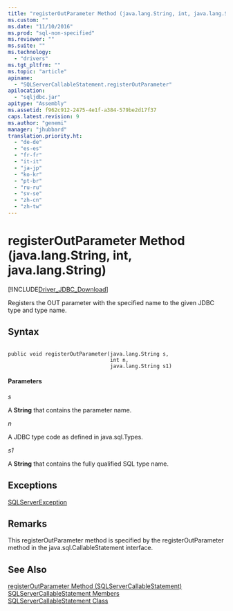 ```yaml
---
title: "registerOutParameter Method (java.lang.String, int, java.lang.String) | Microsoft Docs"
ms.custom: ""
ms.date: "11/10/2016"
ms.prod: "sql-non-specified"
ms.reviewer: ""
ms.suite: ""
ms.technology: 
  - "drivers"
ms.tgt_pltfrm: ""
ms.topic: "article"
apiname: 
  - "SQLServerCallableStatement.registerOutParameter"
apilocation: 
  - "sqljdbc.jar"
apitype: "Assembly"
ms.assetid: f962c912-2475-4e1f-a384-579be2d17f37
caps.latest.revision: 9
ms.author: "genemi"
manager: "jhubbard"
translation.priority.ht: 
  - "de-de"
  - "es-es"
  - "fr-fr"
  - "it-it"
  - "ja-jp"
  - "ko-kr"
  - "pt-br"
  - "ru-ru"
  - "sv-se"
  - "zh-cn"
  - "zh-tw"
---
```

# registerOutParameter Method (java.lang.String, int, java.lang.String)
[!INCLUDE[Driver_JDBC_Download](../../../connect/jdbc/includes)]

  Registers the OUT parameter with the specified name to the given JDBC type and type name.  
  
## Syntax  
  
```  
  
public void registerOutParameter(java.lang.String s,  
                                 int n,  
                                 java.lang.String s1)  
```  
  
#### Parameters  
 *s*  
  
 A **String** that contains the parameter name.  
  
 *n*  
  
 A JDBC type code as defined in java.sql.Types.  
  
 *s1*  
  
 A **String** that contains the fully qualified SQL type name.  
  
## Exceptions  
 [SQLServerException](../../../connect/jdbc/reference/sqlserverexception-class.md)  
  
## Remarks  
 This registerOutParameter method is specified by the registerOutParameter method in the java.sql.CallableStatement interface.  
  
## See Also  
 [registerOutParameter Method &#40;SQLServerCallableStatement&#41;](../../../connect/jdbc/reference/registeroutparameter-method--sqlservercallablestatement-.md)   
 [SQLServerCallableStatement Members](../../../connect/jdbc/reference/sqlservercallablestatement-members.md)   
 [SQLServerCallableStatement Class](../../../connect/jdbc/reference/sqlservercallablestatement-class.md)  
  
  